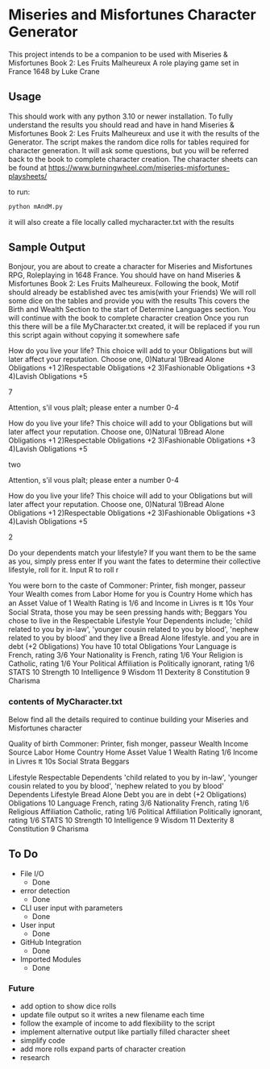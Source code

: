 # Miseries and Misfortunes Character Generator

This project intends to be a companion to be used with Miseries & Misfortunes Book 2: Les Fruits Malheureux
A role playing game set in France 1648 by Luke Crane


## Usage

This should work with any python 3.10 or newer installation.
To fully understand the results you should read and have in hand Miseries & Misfortunes Book 2: Les Fruits Malheureux and use it with the results of the Generator.
The script makes the random dice rolls for tables required for character generation. It will ask some questions, but you will be referred back to the book to complete character creation.
The character sheets can be found at https://www.burningwheel.com/miseries-misfortunes-playsheets/

to run:
```bash
python mAndM.py
```

it will also create a file locally called mycharacter.txt with the results



## Sample Output



Bonjour, you are about to create a character for Miseries and Misfortunes RPG, Roleplaying in 1648 France.
You should have on hand Miseries & Misfortunes Book 2: Les Fruits Malheureux.
Following the book, Motif should already be established avec tes amis(with your Friends)
We will roll some dice on the tables and provide you with the results
This covers the Birth and Wealth Section to the start of Determine Languages section.
You will continue with the book to complete character creation
Once you run this there will be a file MyCharacter.txt created,
it will be replaced if you run this script again without copying it somewhere safe

How do you live your life? This choice will add to your Obligations but will later affect your reputation.
Choose one,
0)Natural
1)Bread Alone Obligations +1
2)Respectable Obligations +2
3)Fashionable Obligations +3
4)Lavish Obligations +5

7

Attention, s'il vous plaît; please enter a number 0-4

How do you live your life? This choice will add to your Obligations but will later affect your reputation.
Choose one,
0)Natural
1)Bread Alone Obligations +1
2)Respectable Obligations +2
3)Fashionable Obligations +3
4)Lavish Obligations +5

two

Attention, s'il vous plaît; please enter a number 0-4

How do you live your life? This choice will add to your Obligations but will later affect your reputation.
Choose one,
0)Natural
1)Bread Alone Obligations +1
2)Respectable Obligations +2
3)Fashionable Obligations +3
4)Lavish Obligations +5

2

Do your dependents match your lifestyle?
If you want them to be the same as you, simply press enter
If you want the fates to determine their collective lifestyle, roll for it. Input R to roll
r


You were born to the caste of Commoner: Printer, fish monger, passeur
Your Wealth comes from Labor
Home for you is Country Home  which has an Asset Value of 1
Wealth Rating is 1/6  and Income in Livres is ₶ 10s
Your Social Strata, those you may be seen pressing hands with; Beggars
 You chose to live in the Respectable Lifestyle
Your Dependents include; 'child related to you by in-law', 'younger cousin related to you by blood', 'nephew related to you by blood' and they live a Bread Alone lifestyle.
and you are in debt (+2 Obligations)
You have 10 total Obligations
Your Language is French, rating 3/6
Your Nationality is French, rating 1/6
Your Religion is Catholic, rating 1/6
Your Political Affiliation is Politically ignorant, rating 1/6
STATS
10      Strength
10      Intelligence
9       Wisdom
11      Dexterity
8       Constitution
9       Charisma

### contents of MyCharacter.txt

Below find all the details required to continue building your Miseries and Misfortunes character

Quality of birth	 Commoner: Printer, fish monger, passeur
Wealth Income Source 	 Labor
Home 	 Country Home 	Asset Value	 1 
Wealth Rating	 1/6 
Income in Livres	 ₶ 10s 
Social Strata	 Beggars
 
Lifestyle	 Respectable
Dependents	 'child related to you by in-law', 'younger cousin related to you by blood', 'nephew related to you by blood' 
Dependents Lifestyle	 Bread Alone
Debt	  you are in debt (+2 Obligations)
Obligations	 10 
Language	 French, rating 3/6 
Nationality 	 French, rating 1/6 
Religious Affiliation	 Catholic, rating 1/6 
Political Affiliation 	 Politically ignorant, rating 1/6 
STATS 
 10 	Strength 
 10 	Intelligence 
 9 	Wisdom 
 11 	Dexterity 
 8 	Constitution 
 9 	Charisma 



## To Do
- File I/O
    - Done
- error detection
    - Done
- CLI user input with parameters
    - Done
- User input
    - Done
- GitHub Integration
    - Done
- Imported Modules
    - Done

### Future
- add option to show dice rolls
- update file output so it writes a new filename each time 
- follow the example of income to add flexibility to the script 
- implement alternative output like partially filled character sheet
- simplify code
- add more rolls expand parts of character creation 
- research 

